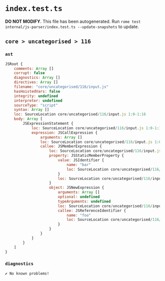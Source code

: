 # `index.test.ts`

**DO NOT MODIFY**. This file has been autogenerated. Run `rome test internal/js-parser/index.test.ts --update-snapshots` to update.

## `core > uncategorised > 116`

### `ast`

```javascript
JSRoot {
	comments: Array []
	corrupt: false
	diagnostics: Array []
	directives: Array []
	filename: "core/uncategorised/116/input.js"
	hasHoistedVars: false
	integrity: undefined
	interpreter: undefined
	sourceType: "script"
	syntax: Array []
	loc: SourceLocation core/uncategorised/116/input.js 1:0-1:16
	body: Array [
		JSExpressionStatement {
			loc: SourceLocation core/uncategorised/116/input.js 1:0-1:16
			expression: JSCallExpression {
				arguments: Array []
				loc: SourceLocation core/uncategorised/116/input.js 1:0-1:16
				callee: JSMemberExpression {
					loc: SourceLocation core/uncategorised/116/input.js 1:0-1:14
					property: JSStaticMemberProperty {
						value: JSIdentifier {
							name: "bar"
							loc: SourceLocation core/uncategorised/116/input.js 1:11-1:14 (bar)
						}
						loc: SourceLocation core/uncategorised/116/input.js 1:11-1:14 (bar)
					}
					object: JSNewExpression {
						arguments: Array []
						optional: undefined
						typeArguments: undefined
						loc: SourceLocation core/uncategorised/116/input.js 1:2-1:9
						callee: JSReferenceIdentifier {
							name: "foo"
							loc: SourceLocation core/uncategorised/116/input.js 1:6-1:9 (foo)
						}
					}
				}
			}
		}
	]
}
```

### `diagnostics`

```
✔ No known problems!

```
